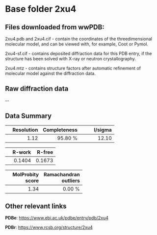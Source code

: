 # Base folder 2xu4

## Files downloaded from wwPDB:

2xu4.pdb and 2xu4.cif - contain the coordinates of the threedimensional molecular model, and can be viewed with, for example, Coot or Pymol.

2xu4-sf.cif - contains deposited diffraction data for this PDB entry, if the structure has been solved with X-ray or neutron crystallography.

2xu4.mtz - contains structure factors after automatic refinement of molecular model against the diffraction data.

## Raw diffraction data

--<br> 

## Data Summary
|   | Resolution | Completeness| I/sigma |
|---|-------------:|----------------:|--------------:|
|   |1.12|95.80 %|<img width=50/>12.10|

|   | **R-work**| **R-free**   
|---|-------------:|----------------:|           
||0.1404|0.1673|

|   |**MolProbity<br>score**| **Ramachandran<br>outliers** 
|---|-------------:|----------------:|
||1.34|0.00 %|

## Other relevant links 
**PDBe**:  https://www.ebi.ac.uk/pdbe/entry/pdb/2xu4
 
**PDBr**: https://www.rcsb.org/structure/2xu4 

